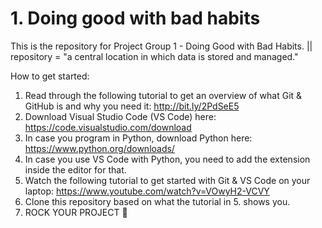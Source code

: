 # 1. Doing good with bad habits
This is the repository for Project Group 1 - Doing Good with Bad Habits. 
|| repository = "a central location in which data is stored and managed."

How to get started:
1. Read through the following tutorial to get an overview of what Git & GitHub is and why you need it: http://bit.ly/2PdSeE5
2. Download Visual Studio Code (VS Code) here: https://code.visualstudio.com/download
3. In case you program in Python, download Python here: https://www.python.org/downloads/ 
4. In case you use VS Code with Python, you need to add the extension inside the editor for that.
5. Watch the following tutorial to get started with Git & VS Code on your laptop: https://www.youtube.com/watch?v=VOwyH2-VCVY
6. Clone this repository based on what the tutorial in 5. shows you.
7. ROCK YOUR PROJECT 🚀
